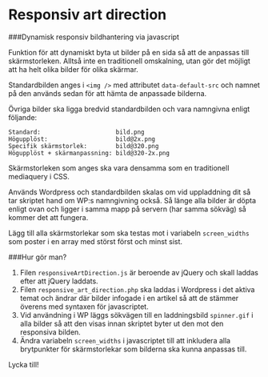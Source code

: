 Responsiv art direction
=======================

###Dynamisk responsiv bildhantering via javascript


Funktion för att dynamiskt byta ut bilder på en sida så att de
anpassas till skärmstorleken. Alltså inte en traditionell omskalning,
utan gör det möjligt att ha helt olika bilder för olika skärmar.

Standardbilden anges i `<img />` med attributet `data-default-src` och
namnet på den används sedan för att hämta de anpassade bilderna.

Övriga bilder ska ligga bredvid standardbilden och vara namngivna enligt följande:

    Standard:                     bild.png
    Högupplöst:                   bild@2x.png
    Specifik skärmstorlek:        bild@320.png
    Högupplöst + skärmanpassning: bild@320-2x.png

Skärmstorleken som anges ska vara densamma som en traditionell mediaquery i CSS.

Används Wordpress och standardbilden skalas om vid uppladdning dit så tar skriptet
hand om WP:s namngivning också. Så länge alla bilder är döpta enligt ovan och
ligger i samma mapp på servern (har samma sökväg) så kommer det att fungera.

Lägg till alla skärmstorlekar som ska testas mot i variabeln `screen_widths` som poster
i en array med störst först och minst sist.

###Hur gör man?

1. Filen `responsiveArtDirection.js` är beroende av jQuery och skall laddas efter att jQuery laddats.
2. Filen `responsive_art_direction.php` ska laddas i Wordpress i det aktiva temat och ändrar där bilder infogade i en artikel så att de stämmer överens med syntaxen för javascriptet.
3. Vid användning i WP läggs sökvägen till en laddningsbild `spinner.gif` i alla bilder så att den visas innan skriptet byter ut den mot den responsiva bilden.
4. Ändra variabeln `screen_widths` i javascriptet till att inkludera alla brytpunkter för skärmstorlekar som bilderna ska kunna anpassas till.

Lycka till!
